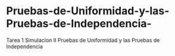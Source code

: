 # Pruebas-de-Uniformidad-y-las-Pruebas-de-Independencia-
Tarea 1 Simulacion II Pruebas de Uniformidad y las Pruebas de Independencia 

